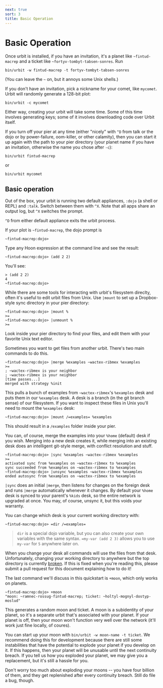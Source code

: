 ```yaml
---
next: true
sort: 3
title: Basic Operation
---
```


# Basic Operation

Once urbit is installed, if you have an invitation, it's a planet
like `~fintud-macrep` and a ticket like
`~fortyv-tombyt-tabsen-sonres`.  Run

    bin/urbit -w fintud-macrep -t fortyv-tombyt-tabsen-sonres

(You can leave the `~` on, but it annoys some Unix shells.)

If you don't have an invitation, pick a nickname for your comet,
like `mycomet`.  Urbit will randomly generate a 128-bit plot:

    bin/urbit -c mycomet

Either way, creating your urbit will take some time.  Some of
this time involves generating keys; some of it involves
downloading code over Urbit itself.

If you turn off your pier at any time (either "nicely" with `^D`
from talk or the dojo or by power-failure, oom-killer, or other
calamity), then you can start it up again with the path to your
pier directory (your planet name if you have an invitation,
otherwise the name you chose after `-c`):

    bin/urbit fintud-macrep

or

    bin/urbit mycomet

## Basic operation

Out of the box, your urbit is running two default appliances,
`:dojo` (a shell or REPL) and `:talk`.  Switch between them with
`^X`.  Note that all apps share an output log, but `^X` switches
the prompt.

`^D` from either default appliance exits the urbit process.

If your plot is `~fintud-macrep`, the dojo prompt is

    ~fintud-macrep:dojo>

Type any Hoon expression at the command line and see the result:

    ~fintud-macrep:dojo> (add 2 2)

You'll see:

    > (add 2 2)
    4
    ~fintud-macrep:dojo>

While there are some tools for interacting with urbit's
filesystem direclty, often it's useful to edit urbit files from
Unix.  Use `|mount` to set up a Dropbox-style sync directory in
your pier directory:

    ~fintud-macrep:dojo> |mount %
    >=
    ~fintud-macrep:dojo> |unmount %
    >=

Look inside your pier directory to find your files, and edit them
with your favorite Unix text editor.

Sometimes you want to get files from another urbit.  There's two
main commands to do this.

    ~fintud-macrep:dojo> |merge %examples ~wactex-ribmex %examples
    >=
    ; ~wactex-ribmex is your neighbor
    ; ~wactex-ribmex is your neighbor
    [time passes...]
    merged with strategy %init

This pulls a bunch of examples from `~wactex-ribmex`'s `%examples`
desk and puts them in our `%examples` desk.  A desk is a
branch (in the git branch sense) of our filesystem.  If you want to
inspect these files in Unix you'll need to mount the `%examples` 
desk:

    ~fintud-macrep:dojo> |mount /=examples= %examples

This should result in a `/examples` folder inside your pier.

You can, of course, merge the examples into your `%home`
(default) desk if you wish.  Merging into a new desk creates it,
while merging into an existing desk does an intelligent git-style
merge, with conflict resolution and stuff.

    ~fintud-macrep:dojo> |sync %examples ~wactex-ribmex %examples
    >=
    activated sync from %examples on ~wactex-ribmex to %examples
    sync succeeded from %examples on ~wactex-ribmex to %examples
    ~fintud-macrep:dojo> |unsync %examples ~wactex-ribmex %examples
    ended autosync from %examples on ~wactex-ribmex to %examples

`|sync` does an initial `|merge`, then listens for changes on the
foreign desk and runs `|merge` automatically whenever it changes.
By default your `%home` desk is synced to your parent's `%kids`
desk, so the entire network is upgraded at once.  You may, of
course, unsync it, but this voids your warranty.

You can change which desk is your current working directory with:

    ~fintud-macrep:dojo> =dir /=examples=

> `dir` is a special dojo variable, but you can also create your
> own variables with the same syntax.  `=my-var (add 2 3)` allows
> you to use `my-var` for `5` anywhere later on.

When you change your desk all commands will use the files from
that desk.  Unfortunately, changing your working directory to
anywhere but the top directory is currently
[broken](http://github.com/urbit/urbit/issues/565).  If this is
fixed when you're reading this, please submit a pull request for
this document explaining how to do it!

The last command we'll discuss in this quickstart is `+moon`,
which only works on planets.

    ~fintud-macrep:dojo> +moon
    "moon: ~ramnec-rossug-fintud-macrep; ticket: ~holtyl-mognyl-dostyp-moslud"

This generates a random moon and ticket.  A moon is a subidentity
of your planet, so it's a separate urbit that's associated with
your planet.  If your planet is off, then your moon won't
function very well over the network (it'll work just fine
locally, of coures).

You can start up your moon with `bin/urbit -w moon-name -t
ticket`.  We recommend doing this for development because there
are still some instabilities that have the potential to explode
your planet if you develop on it.  If this happens, then your
planet will be unusable until the next continuity breach.  If you
tell us how you exploded your planet, we may give you a
replacement, but it's still a hassle for you.

Don't worry too much about exploding your moons -- you have four
billion of them, and they get replenished after every continuity
breach.  Still do file a bug, though.
